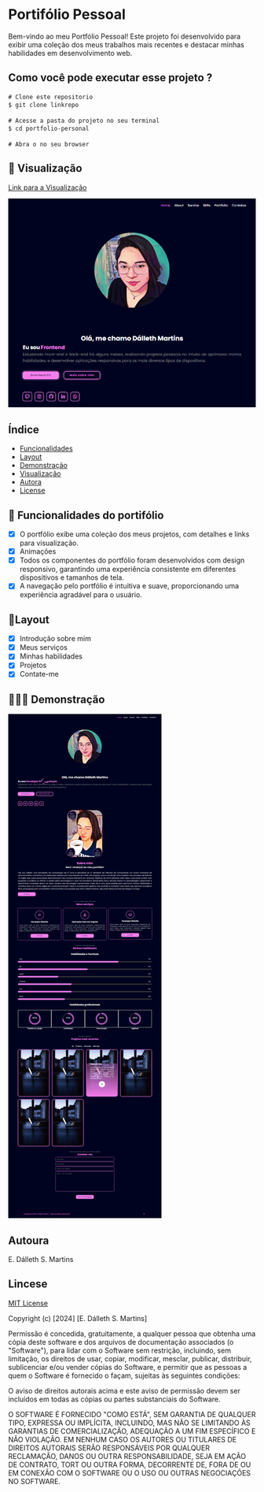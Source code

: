 # Portifólio Pessoal

Bem-vindo ao meu Portfólio Pessoal! Este projeto foi desenvolvido para exibir uma coleção dos meus trabalhos mais recentes e destacar minhas habilidades em desenvolvimento web.

## Como você pode executar esse projeto ?
 
 ```
 # Clone este repositorio
 $ git clone linkrepo

 # Acesse a pasta do projeto no seu terminal
 $ cd portfolio-personal
 
 # Abra o no seu browser
 ```

## 👀 Visualização
[Link para a Visualização](https://dalleth-martinss.github.io/personal-portfolio)

![MeuPortfolio](./assets/img-readme.png)

## Índice

- <a href="#funcionalidades"> Funcionalidades </a>
- <a href="#layout">Layout</a>
- <a href="#demonstração">Demonstração</a>
- <a href="#visualização">Visualização</a>
- <a href="#autora"> Autora</a>
- <a href="#license"> License</a>

## 📲 Funcionalidades do portifólio

- [x] O portfólio exibe uma coleção dos meus projetos, com detalhes e links para visualização.
- [x] Animações
- [x] Todos os componentes do portfólio foram desenvolvidos com design responsivo, garantindo uma experiência consistente em diferentes dispositivos e tamanhos de tela.
- [x] A navegação pelo portfólio é intuitiva e suave, proporcionando uma experiência agradável para o usuário.

## 📑Layout

- [x] Introdução sobre mim
- [x] Meus serviços
- [x] Minhas habilidades
- [x] Projetos
- [x] Contate-me

## 👩🏻‍💻 Demonstração

![MeuPortfolio](./assets/print-all-page.png)

## Autoura 
E. Dálleth S. Martins

## Lincese 
[MIT License](https://opensource.org/licenses/MIT)

Copyright (c) [2024] [E. Dálleth S. Martins]

Permissão é concedida, gratuitamente, a qualquer pessoa que obtenha uma cópia deste software e dos arquivos de documentação associados (o "Software"), para lidar com o Software sem restrição, incluindo, sem limitação, os direitos de usar, copiar, modificar, mesclar, publicar, distribuir, sublicenciar e/ou vender cópias do Software, e permitir que as pessoas a quem o Software é fornecido o façam, sujeitas às seguintes condições:

O aviso de direitos autorais acima e este aviso de permissão devem ser incluídos em todas as cópias ou partes substanciais do Software.

O SOFTWARE É FORNECIDO "COMO ESTÁ", SEM GARANTIA DE QUALQUER TIPO, EXPRESSA OU IMPLÍCITA, INCLUINDO, MAS NÃO SE LIMITANDO ÀS GARANTIAS DE COMERCIALIZAÇÃO, ADEQUAÇÃO A UM FIM ESPECÍFICO E NÃO VIOLAÇÃO. EM NENHUM CASO OS AUTORES OU TITULARES DE DIREITOS AUTORAIS SERÃO RESPONSÁVEIS POR QUALQUER RECLAMAÇÃO, DANOS OU OUTRA RESPONSABILIDADE, SEJA EM AÇÃO DE CONTRATO, TORT OU OUTRA FORMA, DECORRENTE DE, FORA DE OU EM CONEXÃO COM O SOFTWARE OU O USO OU OUTRAS NEGOCIAÇÕES NO SOFTWARE.





